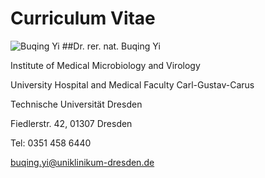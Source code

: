 # Curriculum Vitae
![Buqing Yi](https://user-images.githubusercontent.com/93262080/200172685-a16c256e-7a0f-4dae-be2c-272db4e979b9.jpeg)
##Dr. rer. nat. Buqing Yi

Institute of Medical Microbiology and Virology

University Hospital and Medical Faculty Carl-Gustav-Carus

Technische Universität Dresden

Fiedlerstr. 42, 01307 Dresden

Tel: 0351 458 6440

buqing.yi@uniklinikum-dresden.de



